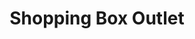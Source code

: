 ---
title: "Shopping Box Outlet"
url: /ciudad-del-este/shopping-box-outlet/
shop: Einkaufszentrum
---